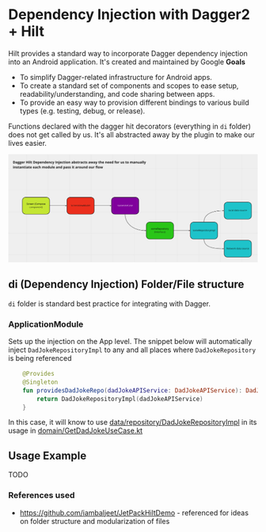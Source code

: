 # Dependency Injection with Dagger2 + Hilt

Hilt provides a standard way to incorporate Dagger dependency injection into an Android application. It's created and maintained by Google
**Goals**

- To simplify Dagger-related infrastructure for Android apps.
- To create a standard set of components and scopes to ease setup, readability/understanding, and code sharing between apps.
- To provide an easy way to provision different bindings to various build types (e.g. testing, debug, or release).

Functions declared with the dagger hit decorators (everything in `di` folder) does not get called by us. It's all abstracted away by the plugin to make our lives easier.

![](/img/flow.png)

## di (Dependency Injection) Folder/File structure

`di` folder is standard best practice for integrating with Dagger.

### ApplicationModule

Sets up the injection on the App level. The snippet below will automatically inject `DadJokeRepositoryImpl` to any and all places where `DadJokeRepository` is being referenced

```Kotlin
    @Provides
    @Singleton
    fun providesDadJokeRepo(dadJokeAPIService: DadJokeAPIService): DadJokeRepository {
        return DadJokeRepositoryImpl(dadJokeAPIService)
    }
```

In this case, it will know to use [data/repository/DadJokeRepositoryImpl](app/src/main/java/com/neudesic/myapplication/data/repository/DadJokeRepository.kt) in its usage in [domain/GetDadJokeUseCase.kt](./app/src/main/java/com/neudesic/myapplication/domain/repository/DadJokeRepository.kt)

## Usage Example
TODO

### References used

- https://github.com/iambaljeet/JetPackHiltDemo - referenced for ideas on folder structure and modularization of files
